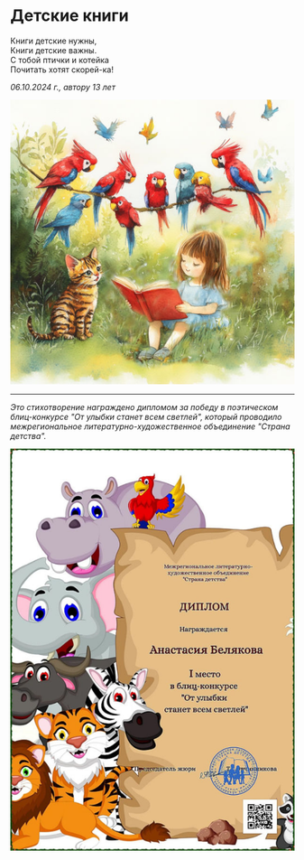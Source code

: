 # Детские книги

Книги детские нужны,  
Книги детские важны.  
С тобой птички и котейка  
Почитать хотят скорей-ка!

*06.10.2024 г., автору 13 лет*

![Детские книги](../images/books-for-kids.jpg)

***

*Это стихотворение награждено дипломом за победу в поэтическом блиц-конкурсе "От улыбки станет всем светлей", который проводило межрегиональное литературно-художественное объединение "Страна детства".*

![Диплом "От улыбки станет всем светлей"](../images/achievements/diplom-smile.jpg)
